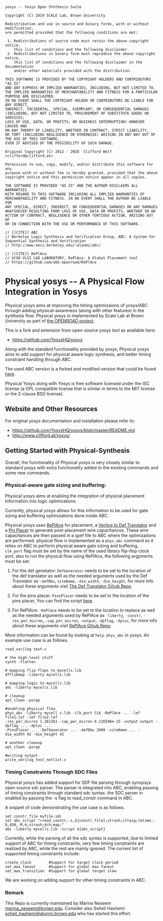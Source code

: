 ```
yosys -- Yosys Open SYnthesis Suite

Copyright (C) 2019 SCALE Lab, Brown University

Redistribution and use in source and binary forms, with or without modification,
are permitted provided that the following conditions are met:

 1. Redistributions of source code must retain the above copyright notice,
    this list of conditions and the following disclaimer.
 2. Redistributions in binary form must reproduce the above copyright notice,
    this list of conditions and the following disclaimer in the documentation
    and/or other materials provided with the distribution.

THIS SOFTWARE IS PROVIDED BY THE COPYRIGHT HOLDERS AND CONTRIBUTORS "AS IS"
AND ANY EXPRESS OR IMPLIED WARRANTIES, INCLUDING, BUT NOT LIMITED TO,
THE IMPLIED WARRANTIES OF MERCHANTABILITY AND FITNESS FOR A PARTICULAR PURPOSE ARE DISCLAIMED.
IN NO EVENT SHALL THE COPYRIGHT HOLDER OR CONTRIBUTORS BE LIABLE FOR ANY DIRECT,
INDIRECT, INCIDENTAL, SPECIAL, EXEMPLARY, OR CONSEQUENTIAL DAMAGES
(INCLUDING, BUT NOT LIMITED TO, PROCUREMENT OF SUBSTITUTE GOODS OR SERVICES;
LOSS OF USE, DATA, OR PROFITS; OR BUSINESS INTERRUPTION) HOWEVER CAUSED AND
ON ANY THEORY OF LIABILITY, WHETHER IN CONTRACT, STRICT LIABILITY,
OR TORT (INCLUDING NEGLIGENCE OR OTHERWISE) ARISING IN ANY WAY OUT OF THE USE OF THIS SOFTWARE,
EVEN IF ADVISED OF THE POSSIBILITY OF SUCH DAMAGE.

Original Copyright (C) 2012 - 2018  Clifford Wolf <clifford@clifford.at>

Permission to use, copy, modify, and/or distribute this software for any
purpose with or without fee is hereby granted, provided that the above
copyright notice and this permission notice appear in all copies.

THE SOFTWARE IS PROVIDED "AS IS" AND THE AUTHOR DISCLAIMS ALL WARRANTIES
WITH REGARD TO THIS SOFTWARE INCLUDING ALL IMPLIED WARRANTIES OF
MERCHANTABILITY AND FITNESS. IN NO EVENT SHALL THE AUTHOR BE LIABLE FOR
ANY SPECIAL, DIRECT, INDIRECT, OR CONSEQUENTIAL DAMAGES OR ANY DAMAGES
WHATSOEVER RESULTING FROM LOSS OF USE, DATA OR PROFITS, WHETHER IN AN
ACTION OF CONTRACT, NEGLIGENCE OR OTHER TORTIOUS ACTION, ARISING OUT OF
OR IN CONNECTION WITH THE USE OR PERFORMANCE OF THIS SOFTWARE.

// [[CITE]] ABC
// Berkeley Logic Synthesis and Verification Group, ABC: A System for Sequential Synthesis and Verification
// http://www.eecs.berkeley.edu/~alanmi/abc/

// [[CITE]] RePlAce
// UCSD VLSI CAD LABORATORY, RePlAce: A Global Placement tool
// https://github.com/abk-openroad/RePlAce
```

# Physical yosys -- A Physical Flow Integration in Yosys
Physical yosys aims at improving the timing optimizaions of yosys/ABC 
through adding physical-awareness (along with other features) in the synthesis flow.
Physical yosys in implemented by Scale Lab at Brown University as part of [the OPENROAD
project](https://theopenroadproject.org/).

This is a fork and extension from open-source yosys tool as available here:
- https://github.com/YosysHQ/yosys

Along with the standard functionality provided by yosys, Physical yosys aims to add support for physical aware logic synthesis, and better timing constraint handling through ABC. 

The used ABC version is a forked and modified version that could be found [here](https://github.com/scale-lab/abc).

Physical Yosys along with Yosys is free software licensed under the ISC license (a GPL compatible license that is similar in terms to the MIT license or the 2-clause BSD license).


## Website and Other Resources

For original yosys documentation and installation please refer to:

- https://github.com/YosysHQ/yosys/blob/master/README.md
- http://www.clifford.at/yosys/


## Getting Started with Physical-Synthesis

Overall, the functionality of Physical yosys is very closely similar
to standard yosys with extra functionality added to the existing 
commands and some new commands. 

### Physical-aware gate sizing and buffering:
Physical yosys aims at enabling the integration of physical placement
Information into logic optimizations.

Currently, physical yosys allows for this information to be used for
gate sizing and buffering optimizations done inside ABC.

Physical yosys uses [RePlAce](https://github.com/abk-openroad/RePlAce) for placement, a [Verilog to Def Translator](https://github.com/abk-openroad/OpenROAD-Utilities/tree/master/verilog-to-def) and a [Pin Placer](https://github.com/scale-lab/yosys/blob/master/tools/Def_Analyzer/pins_placer.py) to generate
post-placement wire capacitances. These wire capacitances are then
passed in a spef file to ABC where the optimizations are performed.
physical flow is Implemented as a `phys_abc` command as 
it relies on ABC to perform physical aware gate sizing and buffering,
`-clk_port` flag must be set by the name of the used library flip-flop clock port,
also to run the physical flow using RePlAce, the following argyments must be set:

1. For the def genetator: `DefGenerator` needs to be set to the location of the def translator as well as the needed arguments used by the Def Translator as `-defDbu`, `siteName`, `-die_width`, `-die_height`, for more info about these arguments visit [The Def Translator Gihub Repo](https://github.com/abk-openroad/OpenROAD-Utilities/blob/master/verilog-to-def/README.md)

2. For the pins placer: `PinsPlacer` needs to be set to the location of the pins placer, You can find the script [here](https://github.com/scale-lab/yosys/blob/master/tools/Def_Analyzer/pins_placer.py).

3. For RePlAce: `-RePlAce` needs to be set to the location to replace as well as the needed arguments used by RePlAce as `-liberty`, `-constr`, `-res_per_micron`, `-cap_per_micron`, `-output`, `-dpflag`, `-dploc`, for more info about these arguments visit [RePlAce Gihub Repo](https://github.com/abk-openroad/RePlAce/blob/master/README.md)

More information can be found by looking at `help phys_abc` in
yosys. An example use case is as follows.

```    
read_verilog test.v

# the high-level stuff
synth -flatten

# mapping flip-flops to mycells.lib
dfflibmap -liberty mycells.lib

# mapping logic to mycells.lib
abc -liberty mycells.lib

# cleanup
opt_clean -purge

#enabling physical flow
phys_abc -liberty mycell s.lib -clk_port CLK -RePlAce ... -lef file1.lef -lef file2.lef 
-res_per_micron 1.261261 -cap_per_micron 0.226596e-15 -output output -dpflag ... -dploc ... 
-PinsPlacer ... -DefGenerator ... -defDbu 2000 -siteName ... -die_width 42 -die_height 42

# another cleanup
opt_clean -purge

#writing output
write_verilog test_netlist.v
```

### Timing Constraints Through SDC Files
Physical yosys has added support for SDF file parsing through synopsys
open source sdc parser. The parser is integrated into ABC, enabling passing
of timing constraints through standard sdc syntax. the SDC parser in 
enabled by passing the -s flag to read_constr command in ABC.

A snippet of code demonstrating the use case is as follows.
```
set constr_file myfile.sdc
set abc_script "+read_constr,-s,${constr_file};strash;ifraig;retime,-D,450,-M,6;strash;dch;map;"
abc -liberty mycells.lib -script ${abc_script}
```

Currently, while the parsing of all the sdc syntax is supported, due to
limited support of ABC for timing constraints, very few timing constraints 
are realized by ABC, while the rest are mainly ignored.
The current list of supported timing constraints include:
```
create_clock        #Support for target clock period
set_max_fanout      #Support for global max fanout
set_max_transition  #Support for global target slew 
```

We are working on adding support for other timing constraints in ABC.

### Remark
This Repo is currently maintained by Marina Neseem <marina_neseem@brown.edu>.
Consider also Soheil Hashemi <soheil_hashemi@alumni.brown.edu> who has started this effort.
